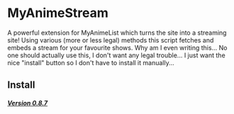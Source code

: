 # MyAnimeStream
A powerful extension for MyAnimeList which turns the site into a streaming site! Using various (more or less legal) methods this script fetches and embeds a stream for your favourite shows. Why am I even writing this... No one should actually use this, I don't want any legal trouble... I just want the nice "install" button so I don't have to install it manually...


## Install
##### [Version 0.8.7](https://github.com/siku2/InScripts/raw/master/scripts/MyAnimeStream/Deities/dist/myanimestream.user.js)
